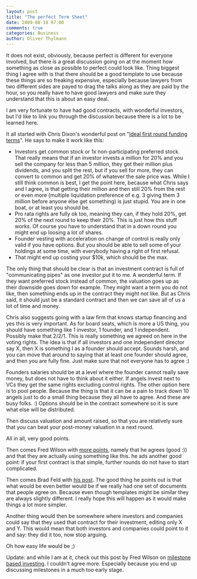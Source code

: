 ```yaml
---
layout: post
title: "The perfect Term Sheet"
date: 2009-08-18 07:00
comments: true
categories: Business
author: Oliver Thylmann
---
```





It does not exist, obviously, because perfect is different for everyone involved, but there is a great discussion going on at the moment how something as close as possible to perfect could look like. Thing biggest thing I agree with is that there should be a good template to use because these things are so freaking expensive, especially because lawyers from two different sides are payed to drag the talks along as they are paid by the hour, so you really have to have good lawyers and make sure they understand that this is about an easy deal.

I am very fortunate to have had good contracts, with wonderful investors, but I'd like to link you through the discussion because there is a lot to be learned here.

It all started with Chris Dixon's wonderful post on &quot;[Ideal first round funding terms](http://www.cdixon.org/?p=271)&quot;. He says to make it work like this:


* Investors get common stock or 1x non-participating preferred stock. That really means that if an investor invests a million for 20% and you sell the company for less than 5 million, they get their million plus dividends, and you split the rest, but if you sell for more, they can convert to common and get 20% of whatever the sale price was. While I still think common is best, I get the point here, because what Chris says and I agree, is that getting their million and then still 20% from the rest or even more (multiple liquidation preference of e.g. 3 giving them 3 million before anyone else get something) is just stupid. You are in one boat, or at least you should be. 
* Pro rata rights are fully ok too, meaning they can, if they hold 20%, get 20% of the next round to keep their 20%. This is just how this stuff works. Of course you have to understand that in a down round you might end up loosing a lot of shares.
* Founder vesting with acceleration on change of control is really only valid if you have options. But you should be able to sell some of your holdings at some time, with everybody having a right of first refusal.
* That might end up costing your $10k, which should be the max. 


The only thing that should be clear is that an investment contract is full of &quot;communicating pipes&quot; as one investor put it to me. A wonderful term. If they want preferred stock instead of common, the valuation goes up as their downside goes down for example. They might want a term you do not like, then something ends up in the contract they might not like. But as Chris said, it should just be a standard contract and then we can save all of us a lot of time and money.

Chris also suggests going with a law firm that knows startup financing and yes this is very important. As for board seats, which is more a US thing, you should have something like 1 investor, 1 founder, and 1 independent. Possibly make that 2/2/1. This is really something we agreed on here in the voting rights. The idea is that if all investors and one independent director say X, then X is something I as a founder should accept. Sounds harsh, and you can move that around to saying that at least one founder should agree, and then you are fully fine. Just make sure that not everyone has to agree :)

Founders salaries should be at a level where the founder cannot really save money, but does not have to think about it either. If angels invest next to VCs they get the same rights excluding control rights. The other option here is to pool people. Because the thing is that it can be a pain to track down 10 angels just to do a small thing because they all have to agree. And these are busy folks. :) Options should be in the contract somewhere so it is sure what else will be distributed.

Then discuss valuation and amount raised, so that you are relatively sure that you can beat your post-money valuation in a next round.

All in all, very good points.

Then comes Fred Wilson with [more points](http://www.avc.com/a_vc/2009/08/the-ideal-first-round-term-sheet.html), namely that he agrees (good :)) and that they are actually using something like this. he ads another good point: if your first contract is that simple, further rounds do not have to start complicated. 

Then comes Brad Feld with [his post](http://www.feld.com/wp/archives/2009/08/terms-terms-and-first-round-terms.html). The good thing he points out is that what would be even better would be if we really had one set of documents that people agree on. Because even though templates might be similar they are always slightly different. I really hope this will happen as it would make things a lot more simpler. 

Another thing would then be somewhere where investors and companies could say that they used that contract for their investment, editing only X and Y. This would mean that both investors and companies could point to it and say: they did it too, now stop arguing.

Oh how easy life would be ;)

Update: and while I am at it, check out this post by Fred Wilson on [milestone based investing](http://www.avc.com/a_vc/2009/08/milestone-based-investing.html). I couldn't agree more. Especially because you end up discussing milestones in a much too early stage.


